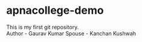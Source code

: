# apnacollege-demo
This is my first git repository.
<br>
Author - Gaurav Kumar
Spouse - Kanchan Kushwah
